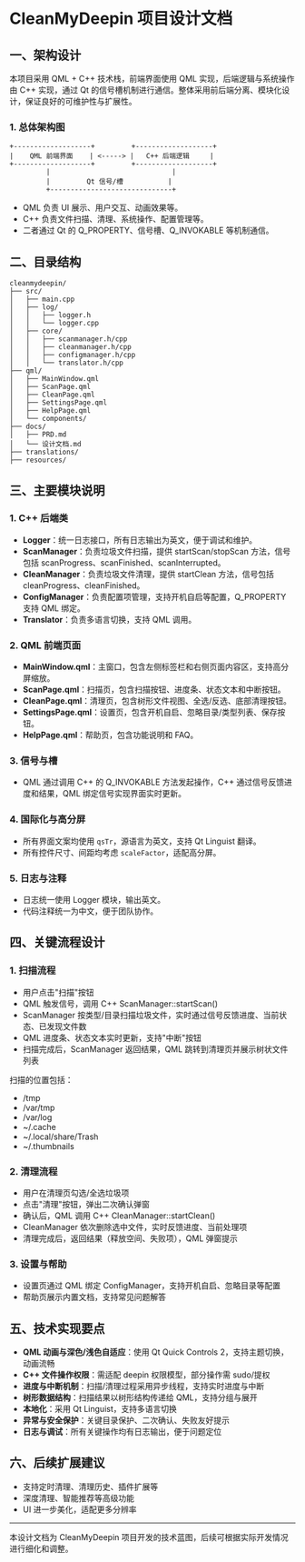 # CleanMyDeepin 项目设计文档

## 一、架构设计

本项目采用 QML + C++ 技术栈，前端界面使用 QML 实现，后端逻辑与系统操作由 C++ 实现，通过 Qt 的信号槽机制进行通信。整体采用前后端分离、模块化设计，保证良好的可维护性与扩展性。

### 1. 总体架构图

```
+-------------------+         +-------------------+
|    QML 前端界面    | <-----> |   C++ 后端逻辑     |
+-------------------+         +-------------------+
         |                              |
         |         Qt 信号/槽           |
         +------------------------------+
```

- QML 负责 UI 展示、用户交互、动画效果等。
- C++ 负责文件扫描、清理、系统操作、配置管理等。
- 二者通过 Qt 的 Q_PROPERTY、信号槽、Q_INVOKABLE 等机制通信。

## 二、目录结构

```
cleanmydeepin/
├── src/
│   ├── main.cpp
│   ├── log/
│   │   ├── logger.h
│   │   └── logger.cpp
│   ├── core/
│   │   ├── scanmanager.h/cpp
│   │   ├── cleanmanager.h/cpp
│   │   ├── configmanager.h/cpp
│   │   └── translator.h/cpp
├── qml/
│   ├── MainWindow.qml
│   ├── ScanPage.qml
│   ├── CleanPage.qml
│   ├── SettingsPage.qml
│   ├── HelpPage.qml
│   └── components/
├── docs/
│   ├── PRD.md
│   └── 设计文档.md
├── translations/
├── resources/
```

## 三、主要模块说明

### 1. C++ 后端类
- **Logger**：统一日志接口，所有日志输出为英文，便于调试和维护。
- **ScanManager**：负责垃圾文件扫描，提供 startScan/stopScan 方法，信号包括 scanProgress、scanFinished、scanInterrupted。
- **CleanManager**：负责垃圾文件清理，提供 startClean 方法，信号包括 cleanProgress、cleanFinished。
- **ConfigManager**：负责配置项管理，支持开机自启等配置，Q_PROPERTY 支持 QML 绑定。
- **Translator**：负责多语言切换，支持 QML 调用。

### 2. QML 前端页面
- **MainWindow.qml**：主窗口，包含左侧标签栏和右侧页面内容区，支持高分屏缩放。
- **ScanPage.qml**：扫描页，包含扫描按钮、进度条、状态文本和中断按钮。
- **CleanPage.qml**：清理页，包含树形文件视图、全选/反选、底部清理按钮。
- **SettingsPage.qml**：设置页，包含开机自启、忽略目录/类型列表、保存按钮。
- **HelpPage.qml**：帮助页，包含功能说明和 FAQ。

### 3. 信号与槽
- QML 通过调用 C++ 的 Q_INVOKABLE 方法发起操作，C++ 通过信号反馈进度和结果，QML 绑定信号实现界面实时更新。

### 4. 国际化与高分屏
- 所有界面文案均使用 `qsTr`，源语言为英文，支持 Qt Linguist 翻译。
- 所有控件尺寸、间距均考虑 `scaleFactor`，适配高分屏。

### 5. 日志与注释
- 日志统一使用 Logger 模块，输出英文。
- 代码注释统一为中文，便于团队协作。

## 四、关键流程设计

### 1. 扫描流程
- 用户点击"扫描"按钮
- QML 触发信号，调用 C++ ScanManager::startScan()
- ScanManager 按类型/目录扫描垃圾文件，实时通过信号反馈进度、当前状态、已发现文件数
- QML 进度条、状态文本实时更新，支持"中断"按钮
- 扫描完成后，ScanManager 返回结果，QML 跳转到清理页并展示树状文件列表

扫描的位置包括：
- /tmp
- /var/tmp
- /var/log
- ~/.cache
- ~/.local/share/Trash
- ~/.thumbnails

### 2. 清理流程
- 用户在清理页勾选/全选垃圾项
- 点击"清理"按钮，弹出二次确认弹窗
- 确认后，QML 调用 C++ CleanManager::startClean()
- CleanManager 依次删除选中文件，实时反馈进度、当前处理项
- 清理完成后，返回结果（释放空间、失败项），QML 弹窗提示

### 3. 设置与帮助
- 设置页通过 QML 绑定 ConfigManager，支持开机自启、忽略目录等配置
- 帮助页展示内置文档，支持常见问题解答

## 五、技术实现要点

- **QML 动画与深色/浅色自适应**：使用 Qt Quick Controls 2，支持主题切换，动画流畅
- **C++ 文件操作权限**：需适配 deepin 权限模型，部分操作需 sudo/提权
- **进度与中断机制**：扫描/清理过程采用异步线程，支持实时进度与中断
- **树形数据结构**：扫描结果以树形结构传递给 QML，支持分组与展开
- **本地化**：采用 Qt Linguist，支持多语言切换
- **异常与安全保护**：关键目录保护、二次确认、失败友好提示
- **日志与调试**：所有关键操作均有日志输出，便于问题定位

## 六、后续扩展建议

- 支持定时清理、清理历史、插件扩展等
- 深度清理、智能推荐等高级功能
- UI 进一步美化，适配更多分辨率

---

本设计文档为 CleanMyDeepin 项目开发的技术蓝图，后续可根据实际开发情况进行细化和调整。